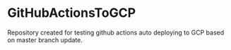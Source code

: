 # GitHubActionsToGCP
Repository created for testing github actions auto deploying to GCP based on master branch update.
